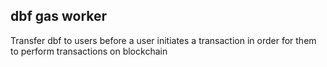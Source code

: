 ## dbf gas worker

Transfer dbf to users before a user initiates a transaction in order for them to perform transactions on blockchain
